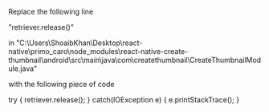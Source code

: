 Replace the following line 

"retriever.release()"

in "C:\Users\ShoaibKhan\Desktop\react-native\primo_caro\node_modules\react-native-create-thumbnail\android\src\main\java\com\createthumbnail\CreateThumbnailModule.java"

with the following piece of code

try {
    retriever.release(); 
} catch(IOException e) {
    e.printStackTrace();
}
